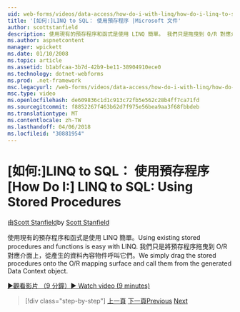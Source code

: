 ```yaml
---
uid: web-forms/videos/data-access/how-do-i-with-linq/how-do-i-linq-to-sql-using-stored-procedures
title: '[如何:]LINQ to SQL： 使用預存程序 |Microsoft 文件'
author: scottstanfield
description: 使用現有的預存程序和函式是使用 LINQ 簡單。 我們只是拖曳到 O/R 對應介面的預存程序，並從 ge 呼叫它們...
ms.author: aspnetcontent
manager: wpickett
ms.date: 01/10/2008
ms.topic: article
ms.assetid: b1abfcaa-3b7d-42b9-be11-38904910ece0
ms.technology: dotnet-webforms
ms.prod: .net-framework
msc.legacyurl: /web-forms/videos/data-access/how-do-i-with-linq/how-do-i-linq-to-sql-using-stored-procedures
msc.type: video
ms.openlocfilehash: de609836c1d1c913c72fb5e562c28b4ff7ca71fd
ms.sourcegitcommit: f8852267f463b62d7f975e56bea9aa3f68fbbdeb
ms.translationtype: MT
ms.contentlocale: zh-TW
ms.lasthandoff: 04/06/2018
ms.locfileid: "30881954"
---
```

<a name="how-do-i-linq-to-sql-using-stored-procedures"></a><span data-ttu-id="7bc74-104">[如何:]LINQ to SQL： 使用預存程序</span><span class="sxs-lookup"><span data-stu-id="7bc74-104">[How Do I:] LINQ to SQL: Using Stored Procedures</span></span>
====================
<span data-ttu-id="7bc74-105">由[Scott Stanfield](https://github.com/scottstanfield)</span><span class="sxs-lookup"><span data-stu-id="7bc74-105">by [Scott Stanfield](https://github.com/scottstanfield)</span></span>

<span data-ttu-id="7bc74-106">使用現有的預存程序和函式是使用 LINQ 簡單。</span><span class="sxs-lookup"><span data-stu-id="7bc74-106">Using existing stored procedures and functions is easy with LINQ.</span></span> <span data-ttu-id="7bc74-107">我們只是將預存程序拖曳到 O/R 對應介面上，從產生的資料內容物件呼叫它們。</span><span class="sxs-lookup"><span data-stu-id="7bc74-107">We simply drag the stored procedures onto the O/R mapping surface and call them from the generated Data Context object.</span></span>

[<span data-ttu-id="7bc74-108">&#9654;觀看影片 （9 分鐘）</span><span class="sxs-lookup"><span data-stu-id="7bc74-108">&#9654; Watch video (9 minutes)</span></span>](https://channel9.msdn.com/Blogs/ASP-NET-Site-Videos/how-do-i-linq-to-sql-using-stored-procedures)

> [!div class="step-by-step"]
> <span data-ttu-id="7bc74-109">[上一頁](how-do-i-linq-to-sql-custom-linqdatasource.md)
> [下一頁](how-do-i-linq-to-sql-updating-with-stored-procedures.md)</span><span class="sxs-lookup"><span data-stu-id="7bc74-109">[Previous](how-do-i-linq-to-sql-custom-linqdatasource.md)
[Next](how-do-i-linq-to-sql-updating-with-stored-procedures.md)</span></span>
